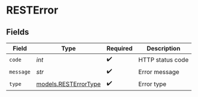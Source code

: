 # RESTError


## Fields

| Field                                              | Type                                               | Required                                           | Description                                        |
| -------------------------------------------------- | -------------------------------------------------- | -------------------------------------------------- | -------------------------------------------------- |
| `code`                                             | *int*                                              | :heavy_check_mark:                                 | HTTP status code                                   |
| `message`                                          | *str*                                              | :heavy_check_mark:                                 | Error message                                      |
| `type`                                             | [models.RESTErrorType](../models/resterrortype.md) | :heavy_check_mark:                                 | Error type                                         |